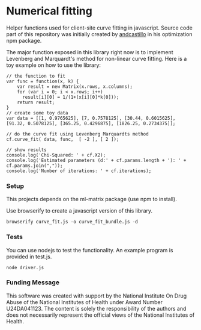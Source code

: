 # Numerical fitting

Helper functions used for client-site curve fitting in javascript. Source code part of this repository was initially created by [andcastillo](https://www.npmjs.com/~andcastillo) in his optimization npm package.

The major function exposed in this library right now is to implement Levenberg and Marquardt's method for non-linear curve fitting. Here is a toy example on how to use the library:
```
// the function to fit
var func = function(x, k) {
    var result = new Matrix(x.rows, x.columns);
    for (var i = 0; i < x.rows; i++)
      result[i][0] = 1/(1+(x[i][0]*k[0]));
    return result;
}
// create some toy data
var data = [[1, 0.9765625], [7, 0.7578125], [30.44, 0.6015625], [91.32, 0.5078125], [365.25, 0.4296875], [1826.25, 0.2734375]];

// do the curve fit using Levenberg Marquardts method
cf.curve_fit( data, func,  [ -2 ], [ 2 ]);

// show results
console.log('Chi-Squared: ' + cf.X2);
console.log('Estimated parameters (d:' + cf.params.length + '): ' + cf.params.join(","));
console.log('Number of iterations: ' + cf.iterations);
```

### Setup 

This projects depends on the ml-matrix package (use npm to install).

Use browserify to create a javascript version of this library.

```
browserify curve_fit.js -o curve_fit_bundle.js -d
```

### Tests

You can use nodejs to test the functionality. An example program is provided in test.js.
```
node driver.js
```

### Funding Message

This software was created with support by the National Institute On Drug Abuse of the National Institutes of Health under Award Number U24DA041123. The content is solely the responsibility of the authors and does not necessarily represent the official views of the National Institutes of Health.
